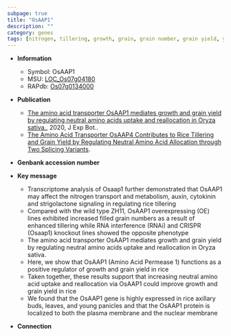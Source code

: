 ```yaml
---
subpage: true
title: "OsAAP1"
description: ""
category: genes
tags: [nitrogen, tillering, growth, grain, grain number, grain yield, yield, cytokinin, transporter, plasma membrane, strigolactone, amino acid transporter]
---
```


* **Information**  
    + Symbol: OsAAP1  
    + MSU: [LOC_Os07g04180](http://rice.plantbiology.msu.edu/cgi-bin/ORF_infopage.cgi?orf=LOC_Os07g04180)  
    + RAPdb: [Os07g0134000](http://rapdb.dna.affrc.go.jp/viewer/gbrowse_details/irgsp1?name=Os07g0134000)  

* **Publication**  
    + [The amino acid transporter OsAAP1 mediates growth and grain yield by regulating neutral amino acids uptake and reallocation in Oryza sativa.](http://www.ncbi.nlm.nih.gov/pubmed?term=The+amino+acid+transporter+OsAAP1+mediates+growth+and+grain+yield+by+regulating+neutral+amino+acids+uptake+and+reallocation+in+Oryza+sativa.%5BTitle%5D), 2020, J Exp Bot..
    + [The Amino Acid Transporter OsAAP4 Contributes to Rice Tillering and Grain Yield by Regulating Neutral Amino Acid Allocation through Two Splicing Variants](N+Y).

* **Genbank accession number**  

* **Key message**  
    + Transcriptome analysis of Osaap1 further demonstrated that OsAAP1 may affect the nitrogen transport and metabolism, auxin, cytokinin and strigolactone signaling in regulating rice tillering
    + Compared with the wild type ZH11, OsAAP1 overexpressing (OE) lines exhibited increased filled grain numbers as a result of enhanced tillering while RNA interference (RNAi) and CRISPR (Osaap1) knockout lines showed the opposite phenotype
    + The amino acid transporter OsAAP1 mediates growth and grain yield by regulating neutral amino acids uptake and reallocation in Oryza sativa.
    + Here, we show that OsAAP1 (Amino Acid Permease 1) functions as a positive regulator of growth and grain yield in rice
    + Taken together, these results support that increasing neutral amino acid uptake and reallocation via OsAAP1 could improve growth and grain yield in rice
    + We found that the OsAAP1 gene is highly expressed in rice axillary buds, leaves, and young panicles and that the OsAAP1 protein is localized to both the plasma membrane and the nuclear membrane

* **Connection**  



